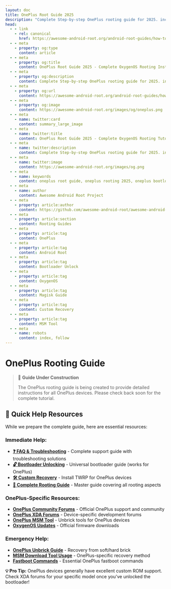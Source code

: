 ```yaml
---
layout: doc
title: OnePlus Root Guide 2025
description: "Complete Step-by-step OnePlus rooting guide for 2025. including bootloader unlocking, custom recovery and Magisk rooting on all OxygenOS devices."
head:
  - - link
    - rel: canonical
      href: https://awesome-android-root.org/android-root-guides/how-to-root-oneplus-phone
  - - meta
    - property: og:type
      content: article
  - - meta
    - property: og:title
      content: OnePlus Root Guide 2025 - Complete OxygenOS Rooting Instructions
  - - meta
    - property: og:description
      content: Complete Step-by-step OnePlus rooting guide for 2025. including bootloader unlocking, MSM tool, custom recovery and Magisk rooting on all devices running OxygenOS.
  - - meta
    - property: og:url
      content: https://awesome-android-root.org/android-root-guides/how-to-root-oneplus-phone
  - - meta
    - property: og:image
      content: https://awesome-android-root.org/images/og/oneplus.png
  - - meta
    - name: twitter:card
      content: summary_large_image
  - - meta
    - name: twitter:title
      content: OnePlus Root Guide 2025 - Complete OxygenOS Rooting Tutorial
  - - meta
    - name: twitter:description
      content: Complete Step-by-step OnePlus rooting guide for 2025. including bootloader unlocking, MSM tool, custom recovery and Magisk rooting on all devices running OxygenOS
  - - meta
    - name: twitter:image
      content: https://awesome-android-root.org/images/og.png
  - - meta
    - name: keywords
      content: oneplus root guide, oneplus rooting 2025, oneplus bootloader unlock, oneplus magisk guide, oneplus custom recovery, oneplus 12 root, oneplus 11 root, oneplus 10 root, oxygenos root, oneplus msm tool, oneplus fastboot, oneplus nord root, twrp oneplus, lineageos oneplus, oneplus root safety
  - - meta
    - name: author
      content: Awesome Android Root Project
  - - meta
    - property: article:author
      content: https://github.com/awesome-android-root/awesome-android-root
  - - meta
    - property: article:section
      content: Rooting Guides
  - - meta
    - property: article:tag
      content: OnePlus
  - - meta
    - property: article:tag
      content: Android Root
  - - meta
    - property: article:tag
      content: Bootloader Unlock
  - - meta
    - property: article:tag
      content: OxygenOS
  - - meta
    - property: article:tag
      content: Magisk Guide
  - - meta
    - property: article:tag
      content: Custom Recovery
  - - meta
    - property: article:tag
      content: MSM Tool
  - - meta
    - name: robots
      content: index, follow
---
```


# OnePlus Rooting Guide

> 🚧 **Guide Under Construction**
>
> The OnePlus rooting guide is being created to provide detailed instructions for all OnePlus devices. Please check back soon for the complete tutorial.

## 🔗 **Quick Help Resources**
While we prepare the complete guide, here are essential resources:

### **Immediate Help:**
- **[❓ FAQ & Troubleshooting](../faqs.md)** - Complete support guide with troubleshooting solutions
- **[🔓 Bootloader Unlocking](./how-to-unlock-bootloader.md)** - Universal bootloader guide (works for OnePlus)
- **[🛠️ Custom Recovery](./how-to-install-custom-recovery.md)** - Install TWRP for OnePlus devices
- **[📖 Complete Rooting Guide](./index.md)** - Master guide covering all rooting aspects

### **OnePlus-Specific Resources:**
- **[OnePlus Community Forums](https://forums.oneplus.com/)** - Official OnePlus support and community
- **[OnePlus XDA Forums](https://forum.xda-developers.com/c/oneplus.12004/)** - Device-specific development forums
- **[OnePlus MSM Tool](https://onepluscommunityserver.com/list/Unbrick_Tools/)** - Unbrick tools for OnePlus devices
- **[OxygenOS Updates](https://www.oneplus.com/support/software-upgrade)** - Official firmware downloads

### **Emergency Help:**
- **[OnePlus Unbrick Guide](../faqs.md#bricked-device-recovery)** - Recovery from soft/hard brick
- **[MSM Download Tool Usage](../faqs.md#bricked-device-recovery)** - OnePlus-specific recovery method
- **[Fastboot Commands](../faqs.md#custom-recovery-issues)** - Essential OnePlus fastboot commands

**💡 Pro Tip:** OnePlus devices generally have excellent custom ROM support. Check XDA forums for your specific model once you've unlocked the bootloader!